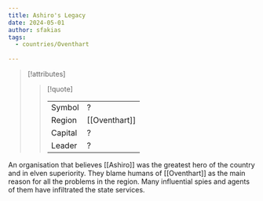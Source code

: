 ```yaml
---
title: Ashiro's Legacy
date: 2024-05-01
author: sfakias
tags:
  - countries/Oventhart
 
---
```

> [!attributes]
> 
> > [!quote]
> >
> > | | |
> > | --- | --- |
> > | Symbol | ? |
> > | Region | [[Oventhart]] |
> > | Capital | ? |
> > | Leader | ? |

An organisation that believes [[Ashiro]] was the greatest hero of the country and in elven superiority. They blame humans of [[Oventhart]] as the main reason for all the problems in the region. Many influential spies and agents of them have infiltrated the state services.